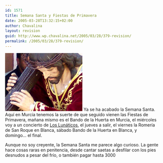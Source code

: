 ```yaml
---
id: 1571
title: Semana Santa y Fiestas de Primavera
date: 2005-03-28T13:32:15+02:00
author: Chavalina
layout: revision
guid: http://www.wp.chavalina.net/2005/03/28/379-revision/
permalink: /2005/03/28/379-revision/
---
```

<img class="imgizqda" src="/imagenes/fotos/jesus.jpg" alt="Jesús" /> Ya se ha acabado la Semana Santa. Aquí en Murcia tenemos la suerte de que seguido vienen las Fiestas de Primavera, ma&ntilde;ana mismo es el Bando de la Huerta en Murcia, el miércoles voy a un concierto de <a href="http://www.los-lunaticos.com/" target="_blank">Los Lunáticos</a>, el jueves a salir, el viernes la Romería de San Roque en Blanca, sábado Bando de la Huerta en Blanca, y domingo… el final.

Aunque no soy creyente, la Semana Santa me parece algo curioso. La gente hace cosas raras en penitencia, desde cantar saetas a desfilar con los pies desnudos a pesar del frío, o también pagar hasta 3000